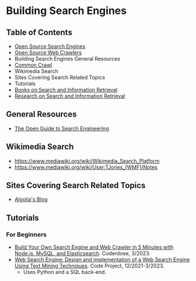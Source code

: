 # Building Search Engines

## Table of Contents
- [Open Source Search Engines](OpenSourceSearchEngines.md)
- [Open Source Web Crawlers](WebCrawlers.md)
- Building Search Engines General Resources
- [Common Crawl](CommonCrawl.md)
- Wikimedia Search
- Sites Covering Search Related Topics
- Tutorials
- [Books on Search and Information Retrieval](/research/books-research.md)
- [Research on Search and Information Retrieval](/research/research-main.md)


## General Resources
- [The Open Guide to Search Engineering](https://github.com/open-guides/og-search-engineering)

## Wikimedia Search
- https://www.mediawiki.org/wiki/Wikimedia_Search_Platform
- https://www.mediawiki.org/wiki/User:TJones_(WMF)/Notes

## Sites Covering Search Related Topics
- [Algolia's Blog](https://algolia.com/)

## Tutorials

### For Beginners
- [Build Your Own Search Engine and Web Crawler in 5 Minutes with Node.js, MySQL, and Elasticsearch](https://coderdose.com/build-your-own-search-engine-and-web-crawler-in-5-minutes-with-node-js-mysql-and-elasticsearch/). Coderdose, 3/2023.
- [Web Search Engine: Design and implementation of a Web Search Engine Using Text Mining Techniques](https://www.codeproject.com/Articles/5319612/Web-Search-Engine). Code Project, 12/2021-3/2023.
    - Uses Python and a SQL back-end.
